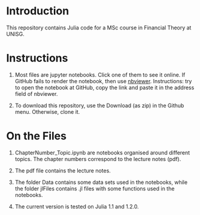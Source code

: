 # Introduction

This repository contains Julia code for a MSc course in Financial Theory at UNISG. 


# Instructions

1.  Most files are jupyter notebooks. Click one of them to see it online. If GitHub fails to render the notebook, then use [nbviewer](https://nbviewer.jupyter.org/). Instructions: try to open the notebook at GitHub, copy the link and paste it in the address field of nbviewer.

2.  To download this repository, use the Download (as zip) in the Github menu. Otherwise, clone it.


# On the Files

1. ChapterNumber_Topic.ipynb are notebooks organised around different topics. The chapter numbers correspond to the lecture notes (pdf).

2. The pdf file contains the lecture notes.

3. The folder Data contains some data sets used in the notebooks, while the folder jlFiles contains .jl files with some functions used in the notebooks.

4. The current version is tested on Julia 1.1 and 1.2.0.

